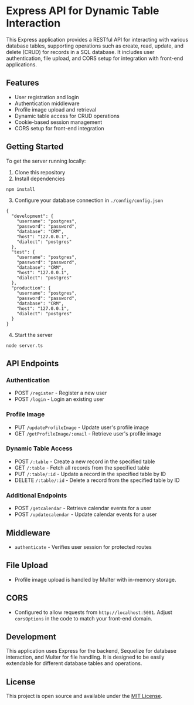 # Express API for Dynamic Table Interaction

This Express application provides a RESTful API for interacting with various database tables, supporting operations such as create, read, update, and delete (CRUD) for records in a SQL database. It includes user authentication, file upload, and CORS setup for integration with front-end applications.

## Features

- User registration and login
- Authentication middleware
- Profile image upload and retrieval
- Dynamic table access for CRUD operations
- Cookie-based session management
- CORS setup for front-end integration

## Getting Started

To get the server running locally:

1. Clone this repository
2. Install dependencies

```
npm install
```

3. Configure your database connection in `./config/config.json`
```
{
  "development": {
    "username": "postgres",
    "password": "password",
    "database": "CRM",
    "host": "127.0.0.1",
    "dialect": "postgres"
  },
  "test": {
    "username": "postgres",
    "password": "password",
    "database": "CRM",
    "host": "127.0.0.1",
    "dialect": "postgres"
  },
  "production": {
    "username": "postgres",
    "password": "password",
    "database": "CRM",
    "host": "127.0.0.1",
    "dialect": "postgres"
  }
}
```
   
4. Start the server
```
node server.ts
```

## API Endpoints

### Authentication

- POST `/register` - Register a new user
- POST `/login` - Login an existing user

### Profile Image

- PUT `/updateProfileImage` - Update user's profile image
- GET `/getProfileImage/:email` - Retrieve user's profile image

### Dynamic Table Access

- POST `/:table` - Create a new record in the specified table
- GET `/:table` - Fetch all records from the specified table
- PUT `/:table/:id` - Update a record in the specified table by ID
- DELETE `/:table/:id` - Delete a record from the specified table by ID

### Additional Endpoints

- POST `/getcalendar` - Retrieve calendar events for a user
- POST `/updatecalendar` - Update calendar events for a user

## Middleware

- `authenticate` - Verifies user session for protected routes

## File Upload

- Profile image upload is handled by Multer with in-memory storage.

## CORS

- Configured to allow requests from `http://localhost:5001`. Adjust `corsOptions` in the code to match your front-end domain.

## Development

This application uses Express for the backend, Sequelize for database interaction, and Multer for file handling. It is designed to be easily extendable for different database tables and operations.

## License

This project is open source and available under the [MIT License](LICENSE).
